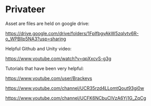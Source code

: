 # Privateer

Asset are files are held on google drive:

https://drive.google.com/drive/folders/1FpIfbgyAkW5zqIvtv6R-o_WPBlIp5NA3?usp=sharing

Helpful Github and Unity video:

https://www.youtube.com/watch?v=qpXxcvS-g3g


Tutorials that have been very helpful:

https://www.youtube.com/user/Brackeys

https://www.youtube.com/channel/UCR35rzd4LLomtQout93gi0w

https://www.youtube.com/channel/UCFK6NCbuCIVzA6Yj1G_ZqCg



